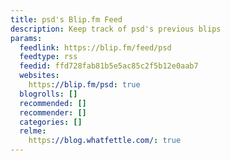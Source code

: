 ```yaml
---
title: psd's Blip.fm Feed
description: Keep track of psd's previous blips
params:
  feedlink: https://blip.fm/feed/psd
  feedtype: rss
  feedid: ffd728fab81b5e5ac85c2f5b12e0aab7
  websites:
    https://blip.fm/psd: true
  blogrolls: []
  recommended: []
  recommender: []
  categories: []
  relme:
    https://blog.whatfettle.com/: true
---
```


